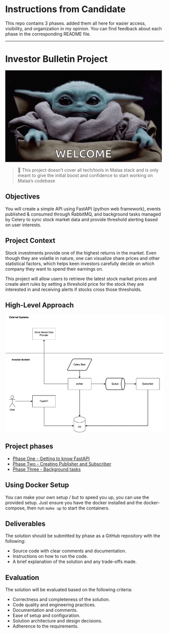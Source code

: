# Instructions from Candidate
This repo contains 3 phases. added them all here for easier access,  visibility, and organization in my opinion. You can find feedback about each phase in the corresponding README file.

---
# Investor Bulletin Project

![Welcome](./imgs/hello-welcome.gif)

> 🚨 This project doesn’t cover all tech/tools in Malaa stack and is only meant to give the initial boost and confidence to start working on Malaa’s codebase
>
## Objectives

You will create a simple API using FastAPI (python web framework), events published & consumed through RabbitMQ, and background tasks managed by Celery to sync stock market data and provide threshold alerting based on user interests.

## Project Context

Stock investments provide one of the highest returns in the market. Even though they are volatile in nature, one can visualize share prices and other statistical factors, which helps keen investors carefully decide on which company they want to spend their earnings on.

This project will allow users to retrieve the latest stock market prices and create alert rules by setting a threshold price for the stock they are interested in and receiving alerts if stocks cross those thresholds.

## High-Level Approach

![high-level](imgs/high-level.png)

## Project phases

- [Phase One - Getting to know FastAPI](./phase_1/README.md)
- [Phase Two - Creating Publisher and Subscriber](./phase_2/README.md)
- [Phase Three - Background tasks](./phase_3/README.md)

## Using Docker Setup

You can make your own setup / but to speed you up, you can use the provided setup. Just ensure you have the docker installed and the docker-compose, then run `make up` to start the containers.

## Deliverables

The solution should be submitted by phase as a GitHub repository with the following:

- Source code with clear comments and documentation.
- Instructions on how to run the code.
- A brief explanation of the solution and any trade-offs made.
## Evaluation

The solution will be evaluated based on the following criteria:

- Correctness and completeness of the solution.
- Code quality and engineering practices.
- Documentation and comments.
- Ease of setup and configuration.
- Solution architecture and design decisions.
- Adherence to the requirements.
